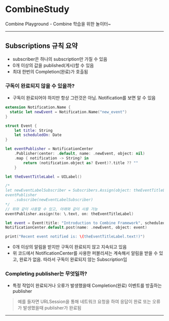 # CombineStudy
Combine Playground - Combine 학습을 위한 놀이터~

---
## Subscriptions 규칙 요약
- subscriber은 하나의 subscription만 가질 수 있음
- 0개 이상의 값을 published(게시)할 수 있음
- 최대 한번의 Completion(완료)가 호출됨

  
### 구독이 완료되지 않을 수 있을까?

  - 구독이 완료되어야 하지만 항상 그런것은 아님. Notification를 보면 알 수 있음  
  ```swift
  extension Notification.Name {
    static let newEvent = Notification.Name("new_event")
  }

  struct Event {
      let title: String
      let scheduledOn: Date
  }
  
  let eventPublisher = NotificationCenter
      .Publisher(center: .default, name: .newEvent, object: nil)
      .map { notification -> String? in
          return (notification.object as? Event)?.title ?? ""
      }
  
  let theEventTitleLabel = UILabel()
  
  /*
  let newEventLabelSubscriber = Subscribers.Assign(object: theEventTitleLabel, keyPath: \.text)
  eventPublisher
      .subscribe(newEventLabelSubscriber)
  */
  // 위와 같이 사용할 수 있고, 아래와 같이 사용 가능
  eventPublisher.assign(to: \.text, on: theEventTitleLabel)
  
  let event = Event(title: "Introduction to Combine Framework", scheduledOn: Date())
  NotificationCenter.default.post(name: .newEvent, object: event)
  
  print("Recent event notified is: \(theEventTitleLabel.text!)")
  ```
  - 0개 이상의 알림을 받지만 구독이 완료되지 않고 지속되고 있음
  - 위 코드에서 NotificationCenter를 사용한 퍼블리셔는 계속해서 알림을 받을 수 있고, 완료가 없음. 따라서 구독이 완료되지 않는 Subscription임

### Completing publisher는 무엇일까?
  - 특정 작업이 완료되거나 오류가 발생했을때 Completion(완료) 이벤트를 방출하는 publisher
  > 예를 들자면 URLSession을 통해 네트워크 요청을 하여 응답이 완료 또는 오류가 발생했을때 publisher가 완료됨


---

